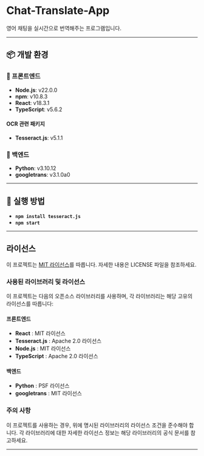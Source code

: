 # Chat-Translate-App

영어 채팅을 실시간으로 번역해주는 프로그램입니다.

---

## 📦 개발 환경

### 🔧 프론트엔드

- **Node.js**: v22.0.0
- **npm**: v10.8.3
- **React**: v18.3.1
- **TypeScript**: v5.6.2

#### OCR 관련 패키지
- **Tesseract.js**: v5.1.1

### 🔧 백엔드

- **Python**: v3.10.12
- **googletrans**: v3.1.0a0

---

## 🚀 실행 방법

- **`npm install tesseract.js`**
- **`npm start`**

---

## 라이선스

이 프로젝트는 [MIT 라이선스](LICENSE)를 따릅니다. 자세한 내용은 LICENSE 파일을 참조하세요.

### 사용된 라이브러리 및 라이선스

이 프로젝트는 다음의 오픈소스 라이브러리를 사용하며, 각 라이브러리는 해당 고유의 라이선스를 따릅니다:

#### 프론트엔드
- **React** : MIT 라이선스
- **Tesseract.js** : Apache 2.0 라이선스
- **Node.js** : MIT 라이선스
- **TypeScript** : Apache 2.0 라이선스

#### 백엔드
- **Python** : PSF 라이선스
- **googletrans** : MIT 라이선스

### 주의 사항

이 프로젝트를 사용하는 경우, 위에 명시된 라이브러리의 라이선스 조건을 준수해야 합니다. 각 라이브러리에 대한 자세한 라이선스 정보는 해당 라이브러리의 공식 문서를 참고하세요.

---
